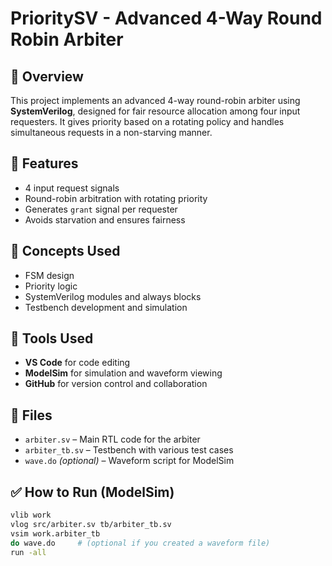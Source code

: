 # PrioritySV - Advanced 4-Way Round Robin Arbiter

## 🚀 Overview
This project implements an advanced 4-way round-robin arbiter using **SystemVerilog**, designed for fair resource allocation among four input requesters. It gives priority based on a rotating policy and handles simultaneous requests in a non-starving manner.

## 📌 Features
- 4 input request signals
- Round-robin arbitration with rotating priority
- Generates `grant` signal per requester
- Avoids starvation and ensures fairness

## 🧠 Concepts Used
- FSM design
- Priority logic
- SystemVerilog modules and always blocks
- Testbench development and simulation

## 🔧 Tools Used
- **VS Code** for code editing  
- **ModelSim** for simulation and waveform viewing  
- **GitHub** for version control and collaboration

## 📜 Files
- `arbiter.sv` – Main RTL code for the arbiter
- `arbiter_tb.sv` – Testbench with various test cases
- `wave.do` *(optional)* – Waveform script for ModelSim

## ✅ How to Run (ModelSim)
```bash
vlib work
vlog src/arbiter.sv tb/arbiter_tb.sv
vsim work.arbiter_tb
do wave.do     # (optional if you created a waveform file)
run -all

